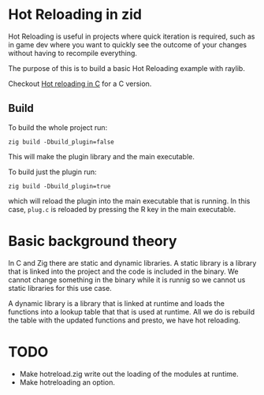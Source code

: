 # Hot Reloading in zid

Hot Reloading is useful in projects where quick iteration is required, such as in game dev where you want to quickly see the outcome of your changes without having to recompile everything.

The purpose of this is to build a basic Hot Reloading example with raylib.

Checkout [Hot reloading in C](https://github.com/glasPal6/C_Hot_Reloading) for a C version.

## Build

To build the whole project run:

```
zig build -Dbuild_plugin=false
```
This will make the plugin library and the main executable.

To build just the plugin run:

```
zig build -Dbuild_plugin=true
```
which will reload the plugin into the main executable that is running. In this case, ```plug.c``` is reloaded by pressing the R key in the main executable.

# Basic background theory

In C and Zig there are static and dynamic libraries. A static library is a library that is linked into the project and the code is included in the binary. We cannot change something in the binary while it is runnig so we cannot us static libraries for this use case. 

A dynamic library is a library that is linked at runtime and loads the functions into a lookup table that that is used at runtime. All we do is rebuild the table with the updated functions and presto, we have hot reloading.

# TODO

- Make hotreload.zig write out the loading of the modules at runtime.
- Make hotreloading an option.


